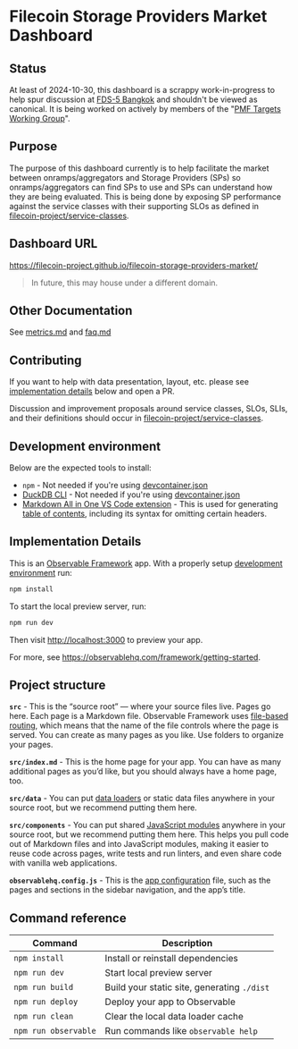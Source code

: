 # Filecoin Storage Providers Market Dashboard

## Status

At least of 2024-10-30, this dashboard is a scrappy work-in-progress to help spur discussion at [FDS-5 Bangkok](https://www.fildev.io/FDS-5) and shouldn't be viewed as canonical.  It is being worked on actively by members of the "[PMF Targets Working Group](https://protocollabs.notion.site/Filecoin-PMF-Targets-Working-Group-111837df73d480b6a3a9e5bfd73063de?pvs=4)".

## Purpose

The purpose of this dashboard currently is to help facilitate the market between onramps/aggregators and Storage Providers (SPs) so onramps/aggregators can find SPs to use and SPs can understand how they are being evaluated.  This is being done by exposing SP performance against the service classes with their supporting SLOs as defined in [filecoin-project/service-classes](https://github.com/filecoin-project/service-classes).

## Dashboard URL

https://filecoin-project.github.io/filecoin-storage-providers-market/

> In future, this may house under a different domain.

## Other Documentation
See [metrics.md](./src/metrics.md) and [faq.md](./src/faq.md)

## Contributing

If you want to help with data presentation, layout, etc. please see [implementation details](#implementation-details) below and open a PR.

Discussion and improvement proposals around service classes, SLOs, SLIs, and their definitions should occur in [filecoin-project/service-classes](https://github.com/filecoin-project/service-classes).

## Development environment
Below are the expected tools to install:
* `npm` - Not needed if you're using [devcontainer.json](.devontainer/devcontainer.json)
* [DuckDB CLI](https://duckdb.org/docs/installation/) - Not needed if you're using [devcontainer.json](.devontainer/devcontainer.json)
* [Markdown All in One VS Code extension](https://markdown-all-in-one.github.io/docs/guide/#features) - This is used for generating [table of contents](https://markdown-all-in-one.github.io/docs/guide/table-of-contents.html), including its syntax for omitting certain headers.

## Implementation Details

This is an [Observable Framework](https://observablehq.com/framework) app. With a properly setup [development environment](#development-environment) run:

```bash
npm install
```

To start the local preview server, run:

```bash
npm run dev
```

Then visit <http://localhost:3000> to preview your app.

For more, see <https://observablehq.com/framework/getting-started>.

## Project structure

**`src`** - This is the “source root” — where your source files live. Pages go here. Each page is a Markdown file. Observable Framework uses [file-based routing](https://observablehq.com/framework/routing), which means that the name of the file controls where the page is served. You can create as many pages as you like. Use folders to organize your pages.

**`src/index.md`** - This is the home page for your app. You can have as many additional pages as you’d like, but you should always have a home page, too.

**`src/data`** - You can put [data loaders](https://observablehq.com/framework/loaders) or static data files anywhere in your source root, but we recommend putting them here.

**`src/components`** - You can put shared [JavaScript modules](https://observablehq.com/framework/javascript/imports) anywhere in your source root, but we recommend putting them here. This helps you pull code out of Markdown files and into JavaScript modules, making it easier to reuse code across pages, write tests and run linters, and even share code with vanilla web applications.

**`observablehq.config.js`** - This is the [app configuration](https://observablehq.com/framework/config) file, such as the pages and sections in the sidebar navigation, and the app’s title.

## Command reference

| Command              | Description                                 |
| -------------------- | ------------------------------------------- |
| `npm install`        | Install or reinstall dependencies           |
| `npm run dev`        | Start local preview server                  |
| `npm run build`      | Build your static site, generating `./dist` |
| `npm run deploy`     | Deploy your app to Observable               |
| `npm run clean`      | Clear the local data loader cache           |
| `npm run observable` | Run commands like `observable help`         |
